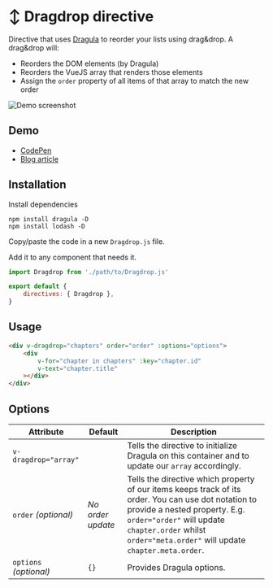 # :arrow_up_down: Dragdrop directive

Directive that uses [Dragula](https://github.com/bevacqua/dragula) to reorder your lists using drag&drop. A drag&drop will:
* Reorders the DOM elements (by Dragula)
* Reorders the VueJS array that renders those elements
* Assign the `order` property of all items of that array to match the new order

![Demo screenshot](https://user-images.githubusercontent.com/3642397/36781978-bcc2f378-1c77-11e8-894c-cfec19f93f8a.png)

## Demo

* [CodePen](https://codepen.io/lorisleiva/pen/JpeBdr)
* [Blog article](http://lorisleiva.com/drag-drop-made-easy)

## Installation

Install dependencies
```
npm install dragula -D
npm install lodash -D
```
Copy/paste the code in a new `Dragdrop.js` file.

Add it to any component that needs it.
```js
import Dragdrop from './path/to/Dragdrop.js'

export default {
    directives: { Dragdrop },
}
```

## Usage

```html
<div v-dragdrop="chapters" order="order" :options="options">
    <div 
        v-for="chapter in chapters" :key="chapter.id"
        v-text="chapter.title"
    ></div>
</div>
```

## Options

| Attribute | Default | Description |
| - | - | - |
| `v-dragdrop="array"` | |  Tells the directive to initialize Dragula on this  container and to update our `array` accordingly. |
| `order` *(optional)* | *No order update* | Tells the directive which property of our items keeps track of its order. You can use dot notation to provide a nested property. E.g. `order="order"` will update `chapter.order` whilst `order="meta.order"` will update `chapter.meta.order`. |
| `options` *(optional)* | `{}` | Provides Dragula options. |
